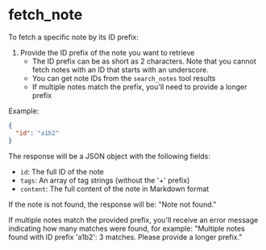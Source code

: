 # fetch_note

To fetch a specific note by its ID prefix:

1. Provide the ID prefix of the note you want to retrieve
   - The ID prefix can be as short as 2 characters.
     Note that you cannot fetch notes with an ID that starts with an underscore.
   - You can get note IDs from the `search_notes` tool results
   - If multiple notes match the prefix, you'll need to provide a longer prefix

Example:
```json
{
  "id": "a1b2"
}
```

The response will be a JSON object with the following fields:
- `id`: The full ID of the note
- `tags`: An array of tag strings (without the '+' prefix)
- `content`: The full content of the note in Markdown format

If the note is not found, the response will be: "Note not found."

If multiple notes match the provided prefix, you'll receive an error message indicating how many matches were found, for example: "Multiple notes found with ID prefix 'a1b2': 3 matches. Please provide a longer prefix."
